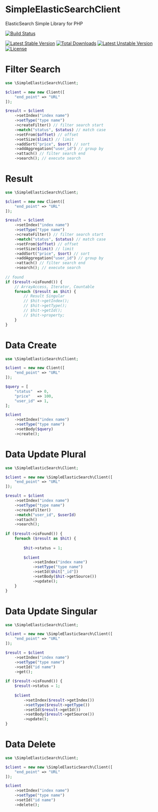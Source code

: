 # SimpleElasticSearchClient

ElasticSearch Simple Library for PHP

[![Build Status](https://travis-ci.org/ienaga/SimpleElasticSearchClient.svg?branch=master)](https://travis-ci.org/ienaga/SimpleElasticSearchClient)

[![Latest Stable Version](https://poser.pugx.org/ienaga/simple-elasticsearch-client/v/stable)](https://packagist.org/packages/ienaga/simple-elasticsearch-client) [![Total Downloads](https://poser.pugx.org/ienaga/simple-elasticsearch-client/downloads)](https://packagist.org/packages/ienaga/simple-elasticsearch-client) [![Latest Unstable Version](https://poser.pugx.org/ienaga/simple-elasticsearch-client/v/unstable)](https://packagist.org/packages/ienaga/simple-elasticsearch-client) [![License](https://poser.pugx.org/ienaga/simple-elasticsearch-client/license)](https://packagist.org/packages/ienaga/simple-elasticsearch-client)


# Filter Search

```php
use \SimpleElasticSearch\Client;

$client = new new Client([
    "end_point" => "URL"
]);

$result = $client
    ->setIndex("index name")
    ->setType("type name")
    ->createFilter() // filter search start
    ->match("status", $status) // match case
    ->setFrom($offset) // offset 
    ->setSize($limit) // limit
    ->addSort("price", $sort) // sort
    ->addAggregation("user_id") // group by
    ->attach() // filter search end
    ->search(); // execute search
```

# Result

```php
use \SimpleElasticSearch\Client;

$client = new new Client([
    "end_point" => "URL"
]);

$result = $client
    ->setIndex("index name")
    ->setType("type name")
    ->createFilter() // filter search start
    ->match("status", $status) // match case
    ->setFrom($offset) // offset 
    ->setSize($limit) // limit
    ->addSort("price", $sort) // sort
    ->addAggregation("user_id") // group by
    ->attach() // filter search end
    ->search(); // execute search
    
// found
if ($result->isFound()) {
    // ArrayAccess, Iterator, Countable
    foreach ($result as $hit) {
        // Result Singular 
        // $hit->getIndex();
        // $hit->getType();
        // $hit->getId();
        // $hit->property;
    }
}
```

# Data Create

```php
use \SimpleElasticSearch\Client;

$client = new new Client([
    "end_point" => "URL"
]);

$query = [
    "status"  => 0,
    "price"   => 100,
    "user_id" => 1,
];

$client
    ->setIndex("index name")
    ->setType("type name")
    ->setBody($query)
    ->create();
```


# Data Update Plural

```php
use \SimpleElasticSearch\Client;

$client = new new \SimpleElasticSearch\Client([
    "end_point" => "URL"
]);

$result = $client
    ->setIndex("index name")
    ->setType("type name")
    ->createFilter()
    ->match("user_id", $userId)
    ->attach()
    ->search();
    
if ($result->isFound()) {
    foreach ($result as $hit) {
        
        $hit->status = 1;
        
        $client
            ->setIndex("index name")
            ->setType("type name")
            ->setId($hit["_id"])
            ->setBody($hit->getSource())
            ->update();
    }
}
```

# Data Update Singular

```php
use \SimpleElasticSearch\Client;

$client = new new \SimpleElasticSearch\Client([
    "end_point" => "URL"
]);

$result = $client
    ->setIndex("index name")
    ->setType("type name")
    ->setId("id name")
    ->get();
    
if ($result->isFound()) {
    $result->status = 1;
    
    $client
        ->setIndex($result->getIndex())
        ->setType($result->getType())
        ->setId($result->getId())
        ->setBody($result->getSource())
        ->update();
}
```

# Data Delete 

```php
use \SimpleElasticSearch\Client;

$client = new new \SimpleElasticSearch\Client([
    "end_point" => "URL"
]);

$client
    ->setIndex("index name")
    ->setType("type name")
    ->setId("id name")
    ->delete();
```